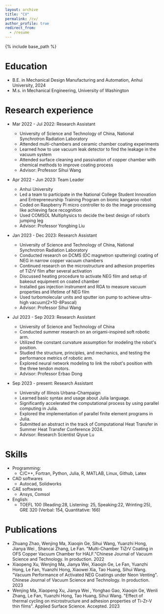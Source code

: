 ```yaml
---
layout: archive
title: "CV"
permalink: /cv/
author_profile: true
redirect_from:
  - /resume
---
```


{% include base_path %}

Education
======
* B.E. in Mechanical Design Manufacturing and Automation, Anhui University, 2024
* M.s. in Mechanical Engineering, University of Washington

Research experience
======
* Mar 2022 - Jul 2022: Research Assistant
  * University of Science and Technology of China, National Synchrotron Radiation Laboratory
  * Attended multi-chambers and ceramic chamber coating experiments
  *	Learned how to use vacuum leak detector to find the leakage in the vacuum system
  *	Attended surface cleaning and passivation of copper chamber with chemical methods to improve coating process
  * Advisor: Professor Sihui Wang

* Apr 2022 - Jun 2023: Team Leader
  * Anhui University
  * Led a team to participate in the National College Student Innovation and Entrepreneurship Training Program on bionic kangaroo robot
  * Coded on Raspberry Pi micro controller to do the image processing like achieving face recognition
  * Used COMSOL Multiphysics to decide the best design of robot’s jumping leg
  * Advisor: Professor Yongbing Liu

* Jan 2023 - Dec 2023: Research Assistant
  * University of Science and Technology of China, National Synchrotron Radiation Laboratory
  * Conducted research on DCMS (DC magnetron sputtering) coating of NEG in narrow copper vacuum chambers
  * Continued research on the microstructure and adhesion properties of TiZrV film after several activation
  * Discussed heating procedure to activate NEG film and setup of bakeout equipment on coated chamber
  * Installed gas injection instrument and RGA to measure vacuum properties and lifetime of NEG film
  * Used turbomolecular units and sputter ion pump to achieve ultra-high vacuum(2×10-8Pascal)
  * Advisor: Professor Sihui Wang

* Jul 2023 - Sep 2023: Research Assistant
  * University of Science and Technology of China
  * Conducted summer research on an origami-inspired soft robotic arm.
  * Utilized the constant curvature assumption for modeling the robot's position.
  * Studied the structure, principles, and mechanics, and testing the performance metrics of robotic arm.
  * Explored neural network modeling to link the robot's position with the three tendon motors.
  * Advisor: Professor Erbao Dong

* Sep 2023 - present: Research Assistant
  * University of Illinois Urbana-Champaign
  * Learned basic syntax and usage about Julia language.
  * Significantly accelerated the computational process by using parallel computing in Julia.
  *	Explored the implementation of parallel finite element programs in Julia.
  *	Submitted an abstract in the track of Computational Heat Transfer in Summer Heat Transfer Conference 2024.
  * Advisor: Research Scientist Qiyue Lu

  
Skills
======
* Programming:
  * C/C++, Fortran, Python, Julia, R, MATLAB, Linux, Github, Latex
* CAD softwares
  * Autocad, Solidworks
* CAE softwares
  * Ansys, Comsol
* English:
  * TOEFL 100 (Reading:28, Listening: 25, Speaking:22, Wrinting:25), GRE 320 (Verbal: 154, Quantitative: 166)

Publications
======
* Zhuang Zhao, Wenjing Ma, Xiaoqin Ge, Sihui Wang, Yuanzhi Hong, Jianya Wei , Shancai Zhang, Le Fan. "Multi-Chamber TiZrV Coating in OFS Copper Vacuum Chamber for HALF."Chinese Journal of 
  Vacuum Science and Technology. In production. 2022
* Xiaopeng Xu, Wenjing Ma, Jianya Wei, Xiaoqin Ge, Le Fan, Yuanzhi Hong, Le Fan, Yuanzhi Hong, Xiaowei Xia, Tao Huang, Sihui Wang. "Vacuum Performance of Activated NEG Coatings under Neon 
  Venting". Chinese Journal of Vacuum Science and Technology. In production. 2023
* Wenjing Ma, Xiaopeng Xu, Jianya Wei , Yonghao Gao, Xiaoqin Ge, Wenli Zhang, Le Fan, Yuanzhi Hong, Tao Huang, Sihui Wang. "Effect of thermal cycling on microstructure and adhesion 
  properties of Ti-Zr-V thin films". Applied Surface Science. Accepted. 2023


